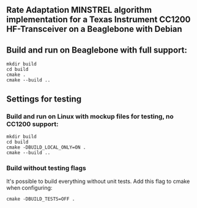 ## Rate Adaptation MINSTREL algorithm implementation for a Texas Instrument CC1200 HF-Transceiver on a Beaglebone with Debian

## Build and run on Beaglebone with full support:
```
mkdir build
cd build
cmake .
cmake --build ..
```

## Settings for testing

### Build and run on Linux with mockup files for testing, no CC1200 support:
```
mkdir build
cd build
cmake -DBUILD_LOCAL_ONLY=ON .
cmake --build ..
```

### Build without testing flags
It's possible to build everything without unit tests.
Add this flag to cmake when configuring:
```
cmake -DBUILD_TESTS=OFF .
```
